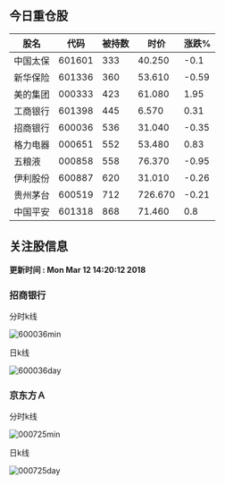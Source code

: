 
## 今日重仓股 

|股名|代码|被持数|时价|涨跌%|
|---|---|---|---|---|
|中国太保|601601|333|40.250|-0.1|
|新华保险|601336|360|53.610|-0.59|
|美的集团|000333|423|61.080|1.95|
|工商银行|601398|445|6.570|0.31|
|招商银行|600036|536|31.040|-0.35|
|格力电器|000651|552|53.480|0.83|
|五粮液|000858|558|76.370|-0.95|
|伊利股份|600887|620|31.010|-0.26|
|贵州茅台|600519|712|726.670|-0.21|
|中国平安|601318|868|71.460|0.8|

## 关注股信息
**更新时间 : Mon Mar 12 14:20:12 2018**
### 招商银行 
分时k线

![600036min](http://image.sinajs.cn/newchart/min/n/sh600036.gif)

日k线

![600036day](http://image.sinajs.cn/newchart/daily/n/sh600036.gif)

### 京东方Ａ 
分时k线

![000725min](http://image.sinajs.cn/newchart/min/n/sz000725.gif)

日k线

![000725day](http://image.sinajs.cn/newchart/daily/n/sz000725.gif)
